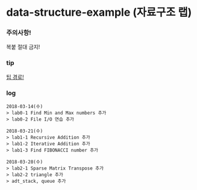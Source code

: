 # data-structure-example (자료구조 랩)
### 주의사항!
복붙 절대 금지!
### tip
[팁 경로!](https://github.com/zaeval/data-structure-example/tree/master/help%20guide)

### log
```
2018-03-14(수)
> lab0-1 Find Min and Max numbers 추가
> lab0-2 File I/O 연습 추가

2018-03-21(수)
> lab1-1 Recursive Addition 추가
> lab1-2 Iterative Addition 추가
> lab1-3 Find FIBONACCI number 추가

2018-03-28(수)
> lab2-1 Sparse Matrix Transpose 추가
> lab2-2 triangle 추가
> adt_stack, queue 추가
```

